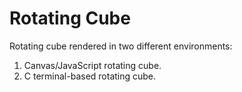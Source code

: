 # Rotating Cube

Rotating cube rendered in two different environments:

1. Canvas/JavaScript rotating cube.
2. C terminal-based rotating cube.
